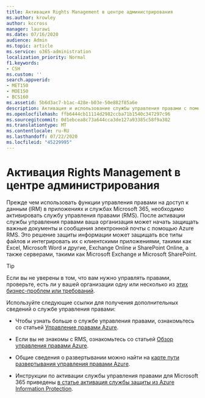```yaml
---
title: Активация Rights Management в центре администрирования
ms.author: krowley
author: kccross
manager: laurawi
ms.date: 07/16/2020
audience: Admin
ms.topic: article
ms.service: o365-administration
localization_priority: Normal
f1.keywords:
- CSH
ms.custom: ''
search.appverid:
- MET150
- MOE150
- BCS160
ms.assetid: 5b6d3ac7-b1ac-428e-b03e-50e882f85a6e
description: Активация и использование службы управления правами с помощью Microsoft 365.
ms.openlocfilehash: ffb6444cb11114d2982ccba71b1540c347297c96
ms.sourcegitcommit: 0d1ebcea8c73a644cca3de127a93385c58f9a302
ms.translationtype: MT
ms.contentlocale: ru-RU
ms.lasthandoff: 07/22/2020
ms.locfileid: "45229995"
---
```

# <a name="activate-rights-management-in-the-admin-center"></a>Активация Rights Management в центре администрирования

Прежде чем использовать функции управления правами на доступ к данным (IRM) в приложениях и службах Microsoft 365, необходимо активировать службу управления правами (RMS). После активации службы управления правами ваша организация может начать защищать важные документы и сообщения электронной почты с помощью Azure RMS. Это решение защиты информации может защищать все типы файлов и интегрировать их с клиентскими приложениями, такими как Excel, Microsoft Word и другие, Exchange Online и SharePoint Online, а также серверами, такими как Microsoft Exchange и Microsoft SharePoint.
  
> [!TIP]
> Если вы не уверены в том, что вам нужно управлять правами, проверьте, есть ли у вашей организации одну или несколько из [этих бизнес-проблем или требований](https://docs.microsoft.com/azure/information-protection/what-is-azure-rms#business-problems-solved-by-azure-rights-management). 
  
Используйте следующие ссылки для получения дополнительных сведений о службе управления правами:
  
- Чтобы узнать больше о службе управления правами, ознакомьтесь со статьей [Управление правами Azure](https://docs.microsoft.com/rights-management/understand-explore/what-is-azure-rms).

- Если вы не знакомы с RMS, ознакомьтесь со статьей [Обзор управления правами Azure](https://docs.microsoft.com/rights-management/understand-explore/azure-rights-management).

- Общие сведения о развертывании можно найти на [карте пути развертывания управления правами Azure](https://docs.microsoft.com/rights-management/plan-design/deployment-roadmap).

- Инструкции по активации службы управления правами для Microsoft 365 приведены [в статье активация службы защиты из Azure Information Protection](https://docs.microsoft.com/azure/information-protection/activate-service).
